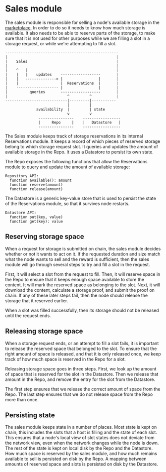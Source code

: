 Sales module
============

The sales module is responsible for selling a node's available storage in the
[marketplace](./marketplace.md). In order to do so it needs to know how much
storage is available. It also needs to be able to reserve parts of the storage,
to make sure that it is not used for other purposes while we are filling a slot
in a storage request, or while we're attempting to fill a slot.

    ---------------------------------------------------
    |                                                 |
    |    Sales                                        |
    |                                                 |
    |    ^   |                                        |
    |    |   |    updates    ------------------       |
    |    |   --------------> |                |       |
    |    |                   |  Reservations  |       |
    |    ------------------- |                |       |
    |          queries       ------------------       |
    |                           ^         ^           |
    ----------------------------|---------|-----------
                                |         |
                  availability  |         | state
                                v         v
                   ----------------    -----------------
                   |     Repo     |    |   Datastore   |
                   ----------------    -----------------

The Sales module keeps track of storage reservations in its internal
Reservations module. It keeps a record of which pieces of reserved storage
belong to which storage request slot. It queries and updates the amount of
available storage in the Repo. It uses a Datastore to persist its own state.

The Repo exposes the following functions that allow the Reservations module to
query and update the amount of available storage:

    Repository API:
      function available(): amount
      function reserve(amount)
      function release(amount)

The Datastore is a generic key-value store that is used to persist the state of
the Reservations module, so that it survives node restarts.

    Datastore API:
      function put(key, value)
      function get(key): value

Reserving storage space
-----------------------

When a request for storage is submitted on chain, the sales module decides
whether or not it wants to act on it. If the requested duration and size match
what the node wants to sell and the reward is sufficient, then the sales module
will go through several steps to try and fill a slot in the request.

First, it will select a slot from the request to fill. Then, it will reserve
space in the Repo to ensure that it keeps enough space available to store the
content. It will mark the reserved space as belonging to the slot. Next, it will
download the content, calculate a storage proof, and submit the proof on chain.
If any of these later steps fail, then the node should release the storage that
it reserved earlier.

When a slot was filled successfully, then its storage should not be released
until the request ends.

Releasing storage space
-----------------------

When a storage request ends, or an attempt to fill a slot fails, it is important
to release the reserved space that belonged to the slot. To ensure that the
right amount of space is released, and that it is only released once, we keep
track of how much space is reserved in the Repo for a slot.

Releasing storage space goes in three steps. First, we look up the amount of
space that is reserved for the slot in the Datastore. Then we release that
amount in the Repo, and remove the entry for the slot from the Datastore.

The first step ensures that we release the correct amount of space from the
Repo. The last step ensures that we do not release space from the Repo more than
once.

Persisting state
----------------

The sales module keeps state in a number of places. Most state is kept on chain,
this includes the slots that a host is filling and the state of each slot. This
ensures that a node's local view of slot states does not deviate from the
network view, even when the network changes while the node is down. The rest of
the state is kept on local disk by the Repo and the Datastore. How much space is
reserved by the sales module, and how much remains available to sell is
persisted on disk by the Repo. A mapping between amounts of reserved space and
slots is persisted on disk by the Datastore.
